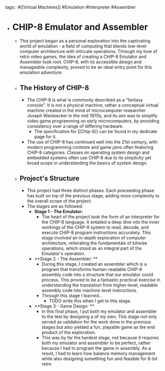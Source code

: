 tags:: #[[Virtual Machines]] #Emulation #Interpreter #Assembler

- # CHIP-8 Emulator and Assembler
	- This project began as a personal exploration into the captivating world of emulation - a field of computing that blends low-level computer architecture with intricate operations. Through my love of retro video games, the idea of creating a CHIP-8 Emulator and Assembler took root. CHIP-8, with its accessible design and manageable complexity, proved to be an ideal entry point for this emulation adventure.
	- ## The History of CHIP-8
		- The CHIP-8 is what is commonly described as a "fantasy console". It is not a physical machine, rather a conceptual virtual machine created in the mind of microcomputer researcher Joseph Weisbecker in the mid 1970s, and its aim was to simplify video game programming on early microcomputers, by providing consistency over a range of differing hardware.
			- The specification for [[Chip-8]] can be found in my dedicate page for it.
		- The use of CHIP-8 has continued well into the 21st century, with modern programming contests and game jams often featuring CHIP-8 categories. Classes on operating system design and embedded systems often use CHIP-8 due to its simplicity yet broad scope in understanding the basics of system design.
	- ## Project's Structure
		- This project had three distinct phases. Each proceeding phase has built on top of the previous stage, adding more complexity to the overall scope of the project.
		- The stages are as followed:
			- **Stage 1 -  The Emulator:**
				- The heart of the project took the form of an interpreter for the CHIP-8 language. It entailed a deep dive into the inner workings of the CHIP-8 system to read, decode, and execute CHIP-8 program instructions accurately. This stage involved an in-depth exploration of computer architecture, reiterating the fundamentals of bitwise operations, which stood as an integral part of the Emulator's operation.
			- **Stage 2 - The Assembler: **
				- During this stage, I created an assembler which is a program that transforms human-readable CHIP-8 assembly code into a structure that our emulator could process. This proved to be a fantastic practical exercise in understanding the translation from higher-level, readable assembly code into machine-level instructions.
				- Through this stage I learned...
					- TODO write this when I get to this stage.
			- **Stage 3 - Game Design: **
				- In this final phase, I put both my emulator and assembler to the test by designing a of my own. This stage not only served as validation for the work done in the previous stages but also yielded a fun, playable game as the end product of the exploration.
				- This was by far the hardest stage, not because it requires both my emulator and assembler to be perfect, rather because I had to program the game in assembly.  As a result, I had to learn how balance memory management while also designing something fun and feasible for 8-bit retro